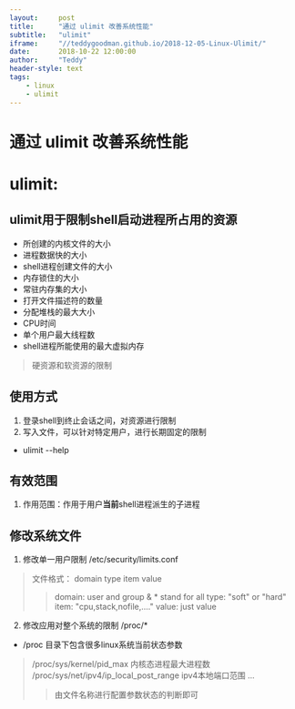 ```yaml
---
layout:     post
title:      "通过 ulimit 改善系统性能"
subtitle:   "ulimit"
iframe:     "//teddygoodman.github.io/2018-12-05-Linux-Ulimit/"
date:       2018-10-22 12:00:00
author:     "Teddy"
header-style: text
tags:
    - linux
    - ulimit
---
```


# 通过 ulimit 改善系统性能

#  ulimit:
## ulimit用于限制shell启动进程所占用的资源
* 所创建的内核文件的大小
* 进程数据快的大小
* shell进程创建文件的大小
* 内存锁住的大小
* 常驻内存集的大小
* 打开文件描述符的数量
* 分配堆栈的最大大小
* CPU时间
* 单个用户最大线程数
* shell进程所能使用的最大虚拟内存
> 硬资源和软资源的限制

## 使用方式

1. 登录shell到终止会话之间，对资源进行限制
2. 写入文件，可以针对特定用户，进行长期固定的限制

* ulimit --help

## 有效范围

1. 作用范围：作用于用户**当前**shell进程派生的子进程

## 修改系统文件

1. 修改单一用户限制 /etc/security/limits.conf

> 文件格式：
> domain type item value
>> domain: user and group &amp; * stand for all
>> type: "soft" or "hard"
>> item: "cpu,stack,nofile,...."
>> value: just value

2. 修改应用对整个系统的限制 /proc/*

* /proc 目录下包含很多linux系统当前状态参数

> /proc/sys/kernel/pid_max 内核态进程最大进程数
> /proc/sys/net/ipv4/ip_local_post_range ipv4本地端口范围
> ...
>> 由文件名称进行配置参数状态的判断即可


